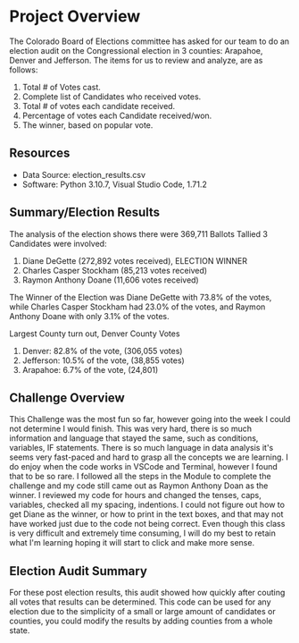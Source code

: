 # Project Overview
The Colorado Board of Elections committee has asked for our team to do an election audit on the Congressional election in 3 counties: Arapahoe, Denver and Jefferson.  The items for us to review and analyze, are as follows:

1. Total # of Votes cast.
2. Complete list of Candidates who received votes.
3. Total # of votes each candidate received.
4. Percentage of votes each Candidate received/won.
5. The winner, based on popular vote.

## Resources
- Data Source: election_results.csv
- Software: Python 3.10.7, Visual Studio Code, 1.71.2

## Summary/Election Results
The analysis of the election shows there were 369,711 Ballots Tallied
3 Candidates were involved:   
 1. Diane DeGette (272,892 votes received), ELECTION WINNER
 2. Charles Casper Stockham (85,213 votes received)
 3. Raymon Anthony Doane (11,606 votes received)
 
The Winner of the Election was Diane DeGette with 73.8% of the votes, while Charles Casper Stockham had 23.0% of the votes, and Raymon Anthony Doane with only 3.1% of the votes.

Largest County turn out, Denver 
   County Votes
   1. Denver: 82.8% of the vote, (306,055 votes)
   2. Jefferson: 10.5% of the vote, (38,855 votes)
   3. Arapahoe: 6.7% of the vote, (24,801)
   
## Challenge Overview
This Challenge was the most fun so far, however going into the week I could not determine I would finish.  This was very hard, there is so much information and language that stayed the same, such as conditions, variables, IF statements.  There is so much language in data analysis it's seems very fast-paced and hard to grasp all the concepts we are learning.  I do enjoy when the code works in VSCode and Terminal, however I found that to be so rare.  I followed all the steps in the Module to complete the challenge and my code still came out as Raymon Anthony Doan as the winner.  I reviewed my code for hours and changed the tenses, caps, variables, checked all my spacing, indentions.  I could not figure out how to get Diane as the winner, or how to print in the text boxes, and that may not have worked just due to the code not being correct. Even though this class is very difficult and extremely time consuming, I will do my best to retain what I'm learning hoping it will start to click and make more sense.

## Election Audit Summary
For these post election results, this audit showed how quickly after couting all votes that results can be determined.  This code can be used for any election due to the simplicity of a small or large amount of candidates or counties, you could modify the results by adding counties from a whole state.  
